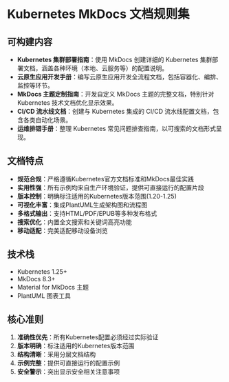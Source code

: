 # Kubernetes MkDocs 文档规则集

## 可构建内容

* **Kubernetes 集群部署指南**：使用 MkDocs 创建详细的 Kubernetes 集群部署文档，涵盖各种环境（本地、云服务等）的配置说明。
* **云原生应用开发手册**：编写云原生应用开发全流程文档，包括容器化、编排、监控等环节。
* **MkDocs 主题定制指南**：开发自定义 MkDocs 主题的完整文档，特别针对 Kubernetes 技术文档优化显示效果。
* **CI/CD 流水线文档**：创建与 Kubernetes 集成的 CI/CD 流水线配置文档，包含各类自动化场景。
* **运维排错手册**：整理 Kubernetes 常见问题排查指南，以可搜索的文档形式呈现。

## 文档特点

- **规范合规**：严格遵循Kubernetes官方文档标准和MkDocs最佳实践
- **实用性强**：所有示例均来自生产环境验证，提供可直接运行的配置片段
- **版本控制**：明确标注适用的Kubernetes版本范围(1.20-1.25)
- **可视化丰富**：集成PlantUML生成架构图和流程图
- **多格式输出**：支持HTML/PDF/EPUB等多种发布格式
- **搜索优化**：内置全文搜索和关键词高亮功能
- **移动适配**：完美适配移动设备浏览

## 技术栈

- Kubernetes 1.25+
- MkDocs 8.3+
- Material for MkDocs 主题
- PlantUML 图表工具

## 核心准则

1. **准确性优先**：所有Kubernetes配置必须经过实际验证
2. **版本明确**：标注适用的Kubernetes版本范围
3. **结构清晰**：采用分层文档结构
4. **示例完整**：提供可直接运行的配置示例
5. **安全警示**：突出显示安全相关注意事项
